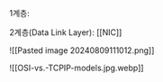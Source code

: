 1계층:

2계층(Data Link Layer):  [[NIC]]

![[Pasted image 20240809111012.png]]

![[OSI-vs.-TCPIP-models.jpg.webp]]